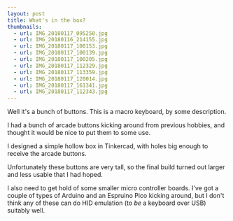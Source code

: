 ```yaml
---
layout: post
title: What's in the box?
thumbnails:
  - url: IMG_20180117_095250.jpg
  - url: IMG_20180116_214155.jpg
  - url: IMG_20180117_100153.jpg
  - url: IMG_20180117_100139.jpg
  - url: IMG_20180117_100205.jpg
  - url: IMG_20180117_112329.jpg
  - url: IMG_20180117_113359.jpg
  - url: IMG_20180117_120014.jpg
  - url: IMG_20180117_161341.jpg
  - url: IMG_20180117_112343.jpg
---
```


Well it's a bunch of buttons. This is a macro keyboard, by some description.

I had a bunch of arcade buttons kicking around from previous hobbies, and thought it would be nice to put them to some use.

I designed a simple hollow box in Tinkercad, with holes big enough to receive the arcade buttons.

Unfortunately these buttons are very tall, so the final build turned out larger and less usable that I had hoped.

I also need to get hold of some smaller micro controller boards. I've got a couple of types of Arduino and an Espruino Pico kicking around, but I don't think any of these can do HID emulation (to _be_ a keyboard over USB) suitably well.
